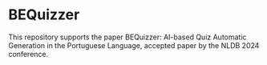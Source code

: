 # BEQuizzer
This repository supports the paper BEQuizzer: AI-based Quiz Automatic Generation in the Portuguese Language, accepted paper by the NLDB 2024 conference.
